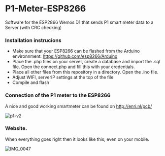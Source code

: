 # P1-Meter-ESP8266
Software for the ESP2866 Wemos D1 that sends P1 smart meter data to a Server (with CRC checking)

### Installation instrucions
- Make sure that your ESP8266 can be flashed from the Arduino environnment: https://github.com/esp8266/Arduino
- Place the .php files on your server, create a database and import the .sql file. Open the connect.php and fill this with your credentials.
- Place all other files from this repository in a directory. Open the .ino file.
- Adjust WIFI, serverIP settings at the top of the file
- Compile and flash

### Connection of the P1 meter to the ESP8266
A nice and good working smartmeter can be found on http://enri.nl/pcb/

![p1-v2](https://user-images.githubusercontent.com/94928681/184541638-d1a8d923-88c5-4a0c-bc29-48b04a21f8dd.jpg)

### Website.
When everything goes right then it looks like this, even on your mobile.

![IMG_0047](https://user-images.githubusercontent.com/94928681/184691546-63a0e2b1-2bc3-48cc-b7cf-aa862ab5e998.PNG)
